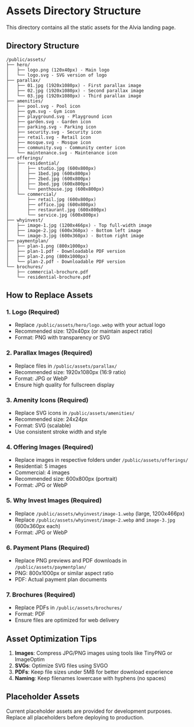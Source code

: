 # Assets Directory Structure

This directory contains all the static assets for the Alvia landing page.

## Directory Structure

```
/public/assets/
├── hero/
│   ├── logo.png (120x40px) - Main logo
│   └── logo.svg - SVG version of logo
├── parallax/
│   ├── 01.jpg (1920x1080px) - First parallax image
│   ├── 02.jpg (1920x1080px) - Second parallax image
│   └── 03.jpg (1920x1080px) - Third parallax image
├── amenities/
│   ├── pool.svg - Pool icon
│   ├── gym.svg - Gym icon
│   ├── playground.svg - Playground icon
│   ├── garden.svg - Garden icon
│   ├── parking.svg - Parking icon
│   ├── security.svg - Security icon
│   ├── retail.svg - Retail icon
│   ├── mosque.svg - Mosque icon
│   ├── community.svg - Community center icon
│   └── maintenance.svg - Maintenance icon
├── offerings/
│   ├── residential/
│   │   ├── studio.jpg (600x800px)
│   │   ├── 1bed.jpg (600x800px)
│   │   ├── 2bed.jpg (600x800px)
│   │   ├── 3bed.jpg (600x800px)
│   │   └── penthouse.jpg (600x800px)
│   └── commercial/
│       ├── retail.jpg (600x800px)
│       ├── office.jpg (600x800px)
│       ├── restaurant.jpg (600x800px)
│       └── service.jpg (600x800px)
├── whyinvest/
│   ├── image-1.jpg (1200x466px) - Top full-width image
│   ├── image-2.jpg (600x360px) - Bottom left image
│   └── image-3.jpg (600x360px) - Bottom right image
├── paymentplan/
│   ├── plan-1.png (800x1000px)
│   ├── plan-1.pdf - Downloadable PDF version
│   ├── plan-2.png (800x1000px)
│   └── plan-2.pdf - Downloadable PDF version
└── brochures/
    ├── commercial-brochure.pdf
    └── residential-brochure.pdf
```

## How to Replace Assets

### 1. Logo (Required)
- Replace `/public/assets/hero/logo.webp` with your actual logo
- Recommended size: 120x40px (or maintain aspect ratio)
- Format: PNG with transparency or SVG

### 2. Parallax Images (Required)
- Replace files in `/public/assets/parallax/`
- Recommended size: 1920x1080px (16:9 ratio)
- Format: JPG or WebP
- Ensure high quality for fullscreen display

### 3. Amenity Icons (Required)
- Replace SVG icons in `/public/assets/amenities/`
- Recommended size: 24x24px
- Format: SVG (scalable)
- Use consistent stroke width and style

### 4. Offering Images (Required)
- Replace images in respective folders under `/public/assets/offerings/`
- Residential: 5 images
- Commercial: 4 images
- Recommended size: 600x800px (portrait)
- Format: JPG or WebP

### 5. Why Invest Images (Required)
- Replace `/public/assets/whyinvest/image-1.webp` (large, 1200x466px)
- Replace `/public/assets/whyinvest/image-2.webp` and `image-3.jpg` (600x360px each)
- Format: JPG or WebP

### 6. Payment Plans (Required)
- Replace PNG previews and PDF downloads in `/public/assets/paymentplan/`
- PNG: 800x1000px or similar aspect ratio
- PDF: Actual payment plan documents

### 7. Brochures (Required)
- Replace PDFs in `/public/assets/brochures/`
- Format: PDF
- Ensure files are optimized for web delivery

## Asset Optimization Tips

1. **Images**: Compress JPG/PNG images using tools like TinyPNG or ImageOptim
2. **SVGs**: Optimize SVG files using SVGO
3. **PDFs**: Keep file sizes under 5MB for better download experience
4. **Naming**: Keep filenames lowercase with hyphens (no spaces)

## Placeholder Assets

Current placeholder assets are provided for development purposes.
Replace all placeholders before deploying to production.

